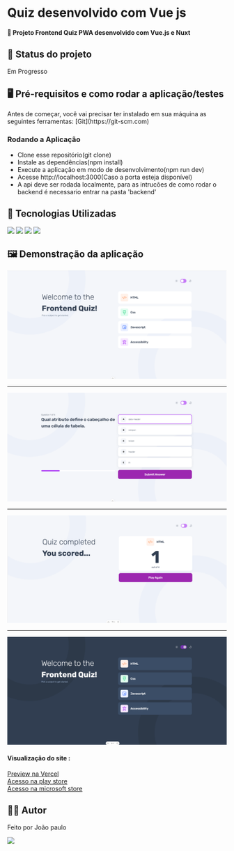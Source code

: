 <h1>Quiz desenvolvido com Vue js</h1>
<h4>🚀 Projeto Frontend Quiz PWA  desenvolvido com Vue.js e Nuxt</h4>

<h2>🚧 Status do projeto</h2>
<p>Em Progresso</p>

<h2>🖥️ Pré-requisitos e como rodar a aplicação/testes</h2>
<p>Antes de começar, você vai precisar ter instalado em sua máquina as seguintes ferramentas:
[Git](https://git-scm.com) </p>
<h3>Rodando a Aplicação</h3>
<ul>
	<li>Clone esse repositório(git clone)</li>
 	<li>Instale as dependências(npm install)</li>
	<li>Execute a aplicação em modo de desenvolvimento(npm run dev)</li>
 	<li>Acesse http://localhost:3000(Caso a porta esteja disponível) </li>
	<li>A api deve ser rodada localmente, para as intrucões de como rodar o backend é necessario entrar na pasta 'backend'
	</li>

</ul>

<h2>🤖 Tecnologias Utilizadas</h2>
<div style="display: inline_block">
  <img src="https://img.shields.io/badge/HTML5-E34F26?style=for-the-badge&logo=html5&logoColor=white">
  <img src="https://img.shields.io/badge/CSS3-1572B6?style=for-the-badge&logo=css3&logoColor=white">
  <img src="https://img.shields.io/badge/JavaScript-F7DF1E?style=for-the-badge&logo=javascript&logoColor=black">
  <img src="https://img.shields.io/badge/Vue.js-35495E?style=for-the-badge&logo=vue.js&logoColor=4FC08D">
</div>

<h2>🖼️ Demonstração da aplicação</h2>
<img margin-bottom="20px" src="./public/readme/readme1.png">
<hr/>
<img margin-bottom="20px" src="./public/readme/readme2.png">
<hr/>
<img margin-bottom="20px" src="./public/readme/readme3.png">
<hr/>
<img margin-bottom="20px" src="./public/readme/readme4.png">

<h4  style="display: inline_block">Visualização do site :</h4><a style="display: inline_block" target="blank" href="https://frontendquiz.com.br/">Preview na Vercel</a><br/>
<a style="display: inline_block" target="blank" href="https://play.google.com/store/apps/details?id=br.com.frontendquiz.twa">Acesso na play store</a><br/>
<a style="display: inline_block" target="blank" href="https://www.microsoft.com/store/productId/9P9FHGGR0JK7?ocid=pdpshare">Acesso na microsoft store</a>

<h2>🧑🏻‍ Autor</h2>
<p>Feito por João paulo</p>
<a href="mailto:joaopauloneto3687@gmail.com">
	<img src="https://img.shields.io/badge/-joaopauloneto3687@gmail.com-c14438?style=flat-square&logo=Gmail&logoColor=white&link=mailto:joaopauloneto3687@gmail.com">
</a>

